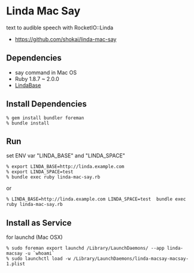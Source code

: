 Linda Mac Say
=============
text to audible speech with RocketIO::Linda

* https://github.com/shokai/linda-mac-say


Dependencies
------------
- say command in Mac OS
- Ruby 1.8.7 ~ 2.0.0
- [LindaBase](https://github.com/shokai/linda-base)


Install Dependencies
--------------------

    % gem install bundler foreman
    % bundle install


Run
---

set ENV var "LINDA_BASE" and "LINDA_SPACE"

    % export LINDA_BASE=http://linda.example.com
    % export LINDA_SPACE=test
    % bundle exec ruby linda-mac-say.rb

or

    % LINDA_BASE=http://linda.example.com LINDA_SPACE=test  bundle exec ruby linda-mac-say.rb


Install as Service
------------------

for launchd (Mac OSX)

    % sudo foreman export launchd /Library/LaunchDaemons/ --app linda-macsay -u `whoami`
    % sudo launchctl load -w /Library/LaunchDaemons/linda-macsay-macsay-1.plist
